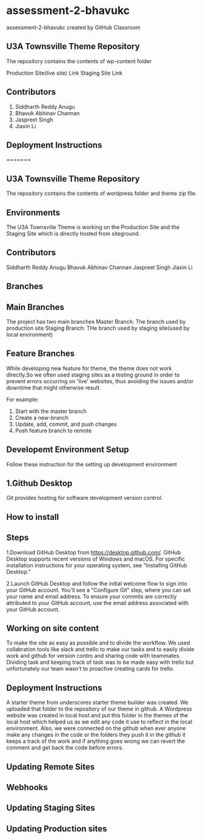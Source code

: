 # assessment-2-bhavukc
assessment-2-bhavukc created by GitHub Classroom

## U3A Townsville Theme Repository
The repository contains the contents of wp-content folder

Production Site(live site) Link  Staging Site Link

## Contributors 
1. Siddharth Reddy Anugu
2. Bhavuk Abhinav Channan
3. Jaspreet Singh
4. Jiaxin Li

## Deployment Instructions
=======

## U3A Townsville Theme Repository
The repository contains the contents of wordpress folder and theme zip file.

## Environments 
The U3A Townsville Theme is working on the Production Site
 and the Staging Site which is directly hosted from siteground.

## Contributors
Siddharth Reddy Anugu
Bhavuk Abhinav Channan
Jaspreet Singh
Jiaxin Li

## Branches

## Main Branches
The project has two main branches 
Master Branch: The branch used by production site
Staging Branch: THe branch used by staging site(used by local environment)

## Feature Branches
While developing new feature for theme, the theme does not work directly.So we often used staging sites as a testing ground in order to prevent errors occurring on 'live' websites, thus avoiding the issues and/or downtime that might otherwise result. 
 
 For example:
 1. Start with the master branch
 2. Create a new-branch
 3. Update, add, commit, and push changes
 4. Push feature branch to remote

## Developemt Environment Setup
Follow these instruction for the setting up development environment

## 1.Github Desktop
Git provides hosting for software development version control.

## How to install
## Steps
1.Download GitHub Desktop from https://desktop.github.com/. GitHub Desktop supports recent versions of Windows and macOS. For specific installation instructions for your operating system, see "Installing GitHub Desktop."

2.Launch GitHub Desktop and follow the initial welcome flow to sign into your GitHub account. You'll see a "Configure Git" step, where you can set your name and email address. To ensure your commits are correctly attributed to your GitHub account, use the email address associated with your GitHub account.

## Working on site content
To make the site as easy as possible and to divide the workflow.
We used collabration tools like slack and trello to make our tasks  and to easily divide work and github for version contro and sharing code with teammates.
Dividing task and keeping track of task was to be made easy with trello but unfortunately our team wasn't to proactive creating cards for trello.

## Deployment Instructions
A starter theme from underscores starter theme builder was created. 
We uploaded that folder to the repository of our theme in github. 
A Wordpress website was created in local host and put this folder in the themes of the local host which helped us as we edit any code it use to reflect in the local environment. 
Also, we were connected on the github when ever anyone make any changes in the code or the folders they push it in the github it keeps a track of the work and if anything goes wrong we can revert the comment and get back the code before errors.

## Updating Remote Sites

## Webhooks

## Updating Staging Sites

## Updating Production sites

